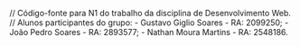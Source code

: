// Código-fonte para N1 do trabalho da disciplina de Desenvolvimento Web.
  // Alunos participantes do grupo:
    - Gustavo Giglio Soares - RA: 2099250;
    - João Pedro Soares - RA: 2893577;
    - Nathan Moura Martins - RA: 2548186.
